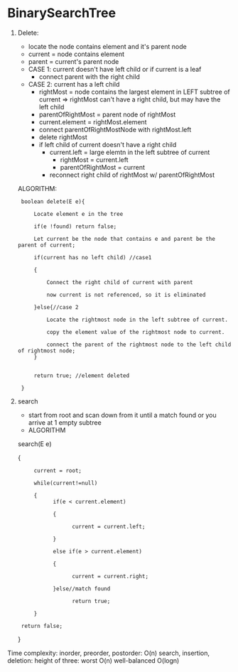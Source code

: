 # BinarySearchTree
1. Delete: 
      + locate the node contains element and it's parent node
      + current = node contains element
      + parent = current's parent node
      + CASE 1: current doesn't have left child or if current is a leaf
         - connect parent with the right child
      + CASE 2: current has a left child
         - rightMost = node contains the largest element in LEFT subtree of current
            => rightMost can't have a right child, but may have the left child
         - parentOfRightMost = parent node of rightMost
         - current.element = rightMost.element
         - connect parentOfRightMostNode with rightMost.left
         - delete rightMost
         -  if left child of current doesn't have a right child
            + current.left = large elemtn in the left subtree of current
                 - rightMost = current.left
                 - parentOfRightMost = current
            + reconnect right child of rightMost w/ parentOfRightMost
         

    ALGORITHM:
    
        boolean delete(E e){
        
            Locate element e in the tree
            
            if(e !found) return false;
            
            Let current be the node that contains e and parent be the parent of current;
            
            if(current has no left child) //case1 
            
            {
            
                Connect the right child of current with parent
                
                now current is not referenced, so it is eliminated
                
            }else{//case 2
            
                Locate the rightmost node in the left subtree of current.
                
                copy the element value of the rightmost node to current.
                
                connect the parent of the rightmost node to the left child of rightmost node;
            }
            
            
            return true; //element deleted
        
        }

2. search
     + start from root and scan down from it until a match found or you arrive at 1 empty subtree
     + ALGORITHM
     
      search(E e)
      
      {

            current = root;
        
            while(current!=null)
        
            {      
                  if(e < current.element)
            
                  {
                  
                        current = current.left;
                  
                  }
            
                  else if(e > current.element)
            
                  {
                  
                        current = current.right;
                  
                  }else//match found
                  
                        return true;
              
            }
        
        return false;
        
     }
     
     
Time complexity:
inorder, preorder, postorder: O(n)
search, insertion, deletion: height of three: worst O(n) 
                                              well-balanced O(logn)
